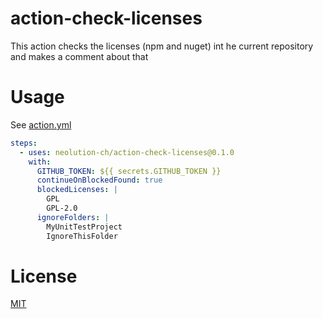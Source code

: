 # action-check-licenses

This action checks the licenses (npm and nuget) int he current repository and makes a comment about that

# Usage

See [action.yml](action.yml)

```yaml
steps:
  - uses: neolution-ch/action-check-licenses@0.1.0
    with:
      GITHUB_TOKEN: ${{ secrets.GITHUB_TOKEN }}
      continueOnBlockedFound: true
      blockedLicenses: |
        GPL
        GPL-2.0
      ignoreFolders: |
        MyUnitTestProject
        IgnoreThisFolder
```

# License

[MIT](LICENSE.md)
